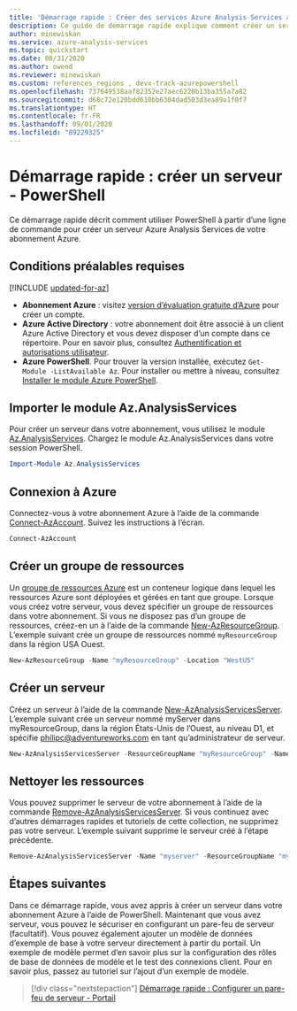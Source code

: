 ```yaml
---
title: 'Démarrage rapide : Créer des services Azure Analysis Services avec PowerShell Azure Analysis Services | Microsoft Docs'
description: Ce guide de démarrage rapide explique comment créer un serveur Azure Analysis Services à l’aide de PowerShell.
author: minewiskan
ms.service: azure-analysis-services
ms.topic: quickstart
ms.date: 08/31/2020
ms.author: owend
ms.reviewer: minewiskan
ms.custom: references_regions , devx-track-azurepowershell
ms.openlocfilehash: 737649538aaf82352e27aec6220b13ba355a7a82
ms.sourcegitcommit: d68c72e120bdd610bb6304dad503d3ea89a1f0f7
ms.translationtype: HT
ms.contentlocale: fr-FR
ms.lasthandoff: 09/01/2020
ms.locfileid: "89229325"
---
```

# <a name="quickstart-create-a-server---powershell"></a>Démarrage rapide : créer un serveur - PowerShell

Ce démarrage rapide décrit comment utiliser PowerShell à partir d’une ligne de commande pour créer un serveur Azure Analysis Services de votre abonnement Azure.

## <a name="prerequisites"></a>Conditions préalables requises

[!INCLUDE [updated-for-az](../../includes/updated-for-az.md)]

- **Abonnement Azure** : visitez [version d’évaluation gratuite d’Azure](https://azure.microsoft.com/offers/ms-azr-0044p/) pour créer un compte.
- **Azure Active Directory** : votre abonnement doit être associé à un client Azure Active Directory et vous devez disposer d’un compte dans ce répertoire. Pour en savoir plus, consultez [Authentification et autorisations utilisateur](analysis-services-manage-users.md).
- **Azure PowerShell**. Pour trouver la version installée, exécutez `Get-Module -ListAvailable Az`. Pour installer ou mettre à niveau, consultez [Installer le module Azure PowerShell](/powershell/azure/install-Az-ps).

## <a name="import-azanalysisservices-module"></a>Importer le module Az.AnalysisServices

Pour créer un serveur dans votre abonnement, vous utilisez le module [Az.AnalysisServices](/powershell/module/az.analysisservices). Chargez le module Az.AnalysisServices dans votre session PowerShell.

```powershell
Import-Module Az.AnalysisServices
```

## <a name="sign-in-to-azure"></a>Connexion à Azure

Connectez-vous à votre abonnement Azure à l’aide de la commande [Connect-AzAccount](/powershell/module/az.accounts/connect-azaccount). Suivez les instructions à l’écran.

```powershell
Connect-AzAccount
```

## <a name="create-a-resource-group"></a>Créer un groupe de ressources

Un [groupe de ressources Azure](../azure-resource-manager/management/overview.md) est un conteneur logique dans lequel les ressources Azure sont déployées et gérées en tant que groupe. Lorsque vous créez votre serveur, vous devez spécifier un groupe de ressources dans votre abonnement. Si vous ne disposez pas d’un groupe de ressources, créez-en un à l’aide de la commande [New-AzResourceGroup](/powershell/module/az.resources/new-azresourcegroup). L’exemple suivant crée un groupe de ressources nommé `myResourceGroup` dans la région USA Ouest.

```powershell
New-AzResourceGroup -Name "myResourceGroup" -Location "WestUS"
```

## <a name="create-a-server"></a>Créer un serveur

Créez un serveur à l’aide de la commande [New-AzAnalysisServicesServer](/powershell/module/az.analysisservices/new-azanalysisservicesserver). L’exemple suivant crée un serveur nommé myServer dans myResourceGroup, dans la région États-Unis de l’Ouest, au niveau D1, et spécifie philipc@adventureworks.com en tant qu’administrateur de serveur.

```powershell
New-AzAnalysisServicesServer -ResourceGroupName "myResourceGroup" -Name "myserver" -Location WestUS -Sku D1 -Administrator "philipc@adventure-works.com"
```

## <a name="clean-up-resources"></a>Nettoyer les ressources

Vous pouvez supprimer le serveur de votre abonnement à l’aide de la commande [Remove-AzAnalysisServicesServer](/powershell/module/az.analysisservices/new-azanalysisservicesserver). Si vous continuez avec d’autres démarrages rapides et tutoriels de cette collection, ne supprimez pas votre serveur. L’exemple suivant supprime le serveur créé à l’étape précédente.


```powershell
Remove-AzAnalysisServicesServer -Name "myserver" -ResourceGroupName "myResourceGroup"
```

## <a name="next-steps"></a>Étapes suivantes

Dans ce démarrage rapide, vous avez appris à créer un serveur dans votre abonnement Azure à l’aide de PowerShell. Maintenant que vous avez serveur, vous pouvez le sécuriser en configurant un pare-feu de serveur (facultatif). Vous pouvez également ajouter un modèle de données d’exemple de base à votre serveur directement à partir du portail. Un exemple de modèle permet d’en savoir plus sur la configuration des rôles de base de données de modèle et le test des connexions client. Pour en savoir plus, passez au tutoriel sur l’ajout d’un exemple de modèle.

> [!div class="nextstepaction"]
> [Démarrage rapide : Configurer un pare-feu de serveur - Portail](analysis-services-qs-firewall.md)      